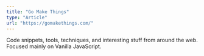 ```yaml
---
title: "Go Make Things"
type: "Article"
url: "https://gomakethings.com/"
---
```


Code snippets, tools, techniques, and interesting stuff from around the web. Focused mainly on Vanilla JavaScript.
